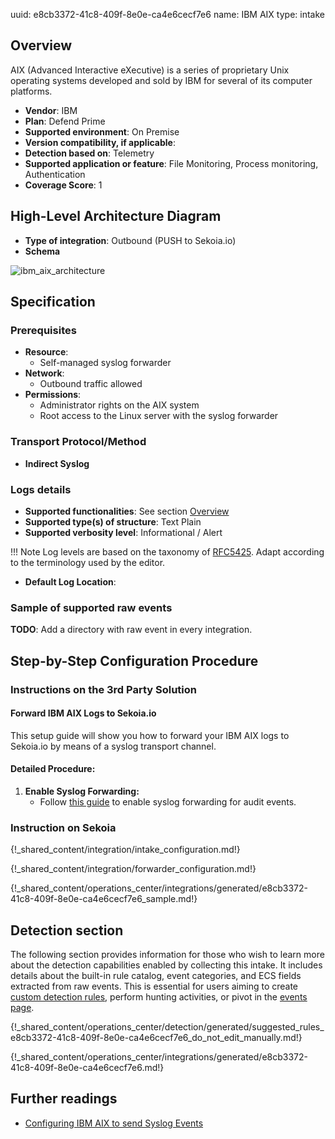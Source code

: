 uuid: e8cb3372-41c8-409f-8e0e-ca4e6cecf7e6
name: IBM AIX 
type: intake

## Overview

AIX (Advanced Interactive eXecutive) is a series of proprietary Unix operating systems developed and sold by IBM for several of its computer platforms.

- **Vendor**: IBM
- **Plan**: Defend Prime
- **Supported environment**: On Premise
- **Version compatibility, if applicable**:
- **Detection based on**: Telemetry
- **Supported application or feature**: File Monitoring, Process monitoring, Authentication
- **Coverage Score**: 1

## High-Level Architecture Diagram

- **Type of integration**: Outbound (PUSH to Sekoia.io)
- **Schema**

![ibm_aix_architecture](/assets/integration/ibm_aix_architecture.png)

## Specification

### Prerequisites

- **Resource**:
    - Self-managed syslog forwarder
- **Network**:
    - Outbound traffic allowed
- **Permissions**:
    - Administrator rights on the AIX system
    - Root access to the Linux server with the syslog forwarder

### Transport Protocol/Method

- **Indirect Syslog**

### Logs details

- **Supported functionalities**: See section [Overview](#overview)
- **Supported type(s) of structure**: Text Plain
- **Supported verbosity level**: Informational / Alert

!!! Note
    Log levels are based on the taxonomy of [RFC5425](https://datatracker.ietf.org/doc/html/rfc5424). Adapt according to the terminology used by the editor.

- **Default Log Location**:

### Sample of supported raw events

**TODO**: Add a directory with raw event in every integration.

## Step-by-Step Configuration Procedure

### Instructions on the 3rd Party Solution

#### Forward IBM AIX Logs to Sekoia.io

This setup guide will show you how to forward your IBM AIX logs to Sekoia.io by means of a syslog transport channel.

#### Detailed Procedure:

1. **Enable Syslog Forwarding:**
   - Follow [this guide](https://www.ibm.com/docs/en/dsm?topic=aado-configuring-aix-audit-dsm-send-syslog-events-qradar) to enable syslog forwarding for audit events.

### Instruction on Sekoia

{!_shared_content/integration/intake_configuration.md!}

{!_shared_content/integration/forwarder_configuration.md!}

{!_shared_content/operations_center/integrations/generated/e8cb3372-41c8-409f-8e0e-ca4e6cecf7e6_sample.md!}

## Detection section


The following section provides information for those who wish to learn more about the detection capabilities enabled by collecting this intake. It includes details about the built-in rule catalog, event categories, and ECS fields extracted from raw events. This is essential for users aiming to create [custom detection rules](/docs/xdr/features/detect/sigma.md), perform hunting activities, or pivot in the [events page](/docs/xdr/features/investigate/events.md).

{!_shared_content/operations_center/detection/generated/suggested_rules_e8cb3372-41c8-409f-8e0e-ca4e6cecf7e6_do_not_edit_manually.md!}

{!_shared_content/operations_center/integrations/generated/e8cb3372-41c8-409f-8e0e-ca4e6cecf7e6.md!}

## Further readings

- [Configuring IBM AIX to send Syslog Events](https://www.ibm.com/docs/en/dsm?topic=aado-configuring-aix-audit-dsm-send-syslog-events-qradar)